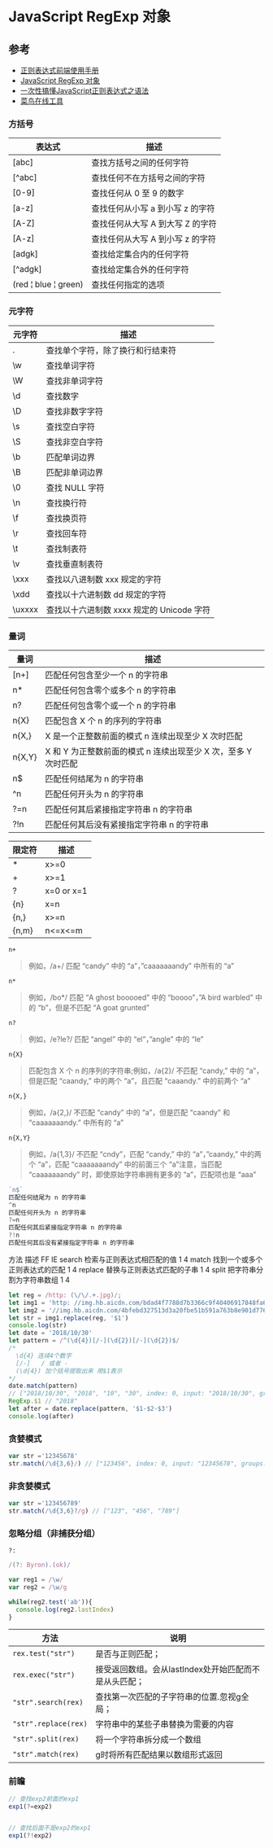 # JavaScript RegExp 对象

## 参考

- [正则表达式前端使用手册](http://louiszhai.github.io/2016/06/13/regexp/)
- [JavaScript RegExp 对象](http://www.runoob.com/jsref/jsref-obj-regexp.html)
- [一次性搞懂JavaScript正则表达式之语法](https://juejin.im/post/5bda4e6fe51d45681f245274)
- [菜鸟在线工具](https://c.runoob.com)


### 方括号

表达式 | 描述
---|---
[abc]	  |查找方括号之间的任何字符
[^abc]	|查找任何不在方括号之间的字符
[0-9]	  |查找任何从 0 至 9 的数字
[a-z]	  |查找任何从小写 a 到小写 z 的字符
[A-Z]	  |查找任何从大写 A 到大写 Z 的字符
[A-z]	  |查找任何从大写 A 到小写 z 的字符
[adgk]	|查找给定集合内的任何字符
[^adgk]	|查找给定集合外的任何字符
(red &#166; blue &#166; green)	|查找任何指定的选项

### 元字符
元字符 |	描述
---|---
.	  | 查找单个字符，除了换行和行结束符
\w	| 查找单词字符
\W	| 查找非单词字符
\d	| 查找数字
\D	| 查找非数字字符
\s	| 查找空白字符
\S	| 查找非空白字符
\b	| 匹配单词边界
\B	| 匹配非单词边界
\0	| 查找 NULL 字符
\n	| 查找换行符
\f	| 查找换页符
\r	| 查找回车符
\t	| 查找制表符
\v	| 查找垂直制表符
\xxx	|查找以八进制数 xxx 规定的字符
\xdd	|查找以十六进制数 dd 规定的字符
\uxxxx	|查找以十六进制数 xxxx 规定的 Unicode 字符

### 量词

量词	| 描述
---|---
[n+]	| 匹配任何包含至少一个 n 的字符串
n*	  | 匹配任何包含零个或多个 n 的字符串
n?	  | 匹配任何包含零个或一个 n 的字符串
n{X}	| 匹配包含 X 个 n 的序列的字符串
n{X,}	|X 是一个正整数前面的模式 n 连续出现至少 X 次时匹配
n{X,Y}	|X 和 Y 为正整数前面的模式 n 连续出现至少 X 次，至多 Y 次时匹配
n$	| 匹配任何结尾为 n 的字符串
^n	| 匹配任何开头为 n 的字符串
?=n	| 匹配任何其后紧接指定字符串 n 的字符串
?!n	| 匹配任何其后没有紧接指定字符串 n 的字符串

限定符 |	描述
---|---
*	| x>=0
+	| x>=1
?	| x=0 or x=1
{n}	| x=n
{n,}	| x>=n
{n,m}	| n<=x<=m


`n+`
>例如，/a+/ 匹配 “candy” 中的 “a”，”caaaaaaandy” 中所有的 “a”

`n*`
>例如，/bo*/ 匹配 “A ghost booooed” 中的 “boooo”，”A bird warbled” 中的 “b”，但是不匹配 “A goat grunted”

`n?`
>例如，/e?le?/ 匹配 “angel” 中的 “el”，”angle” 中的 “le”

`n{X}`
>匹配包含 X 个 n 的序列的字符串;例如，/a{2}/ 不匹配 “candy,” 中的 “a”，但是匹配 “caandy,” 中的两个 “a”，且匹配 “caaandy.” 中的前两个 “a”

`n{X,}`

>例如，/a{2,}/ 不匹配 “candy” 中的 “a”，但是匹配 “caandy” 和 “caaaaaaandy.” 中所有的 “a”

`n{X,Y}`

>例如，/a{1,3}/ 不匹配 “cndy”，匹配 “candy,” 中的 “a”，”caandy,” 中的两个 “a”，匹配 “caaaaaaandy” 中的前面三个 “a”注意，当匹配 “caaaaaaandy” 时，即使原始字符串拥有更多的 “a”，匹配项也是 “aaa”

```js
`n$`
匹配任何结尾为 n 的字符串
^n
匹配任何开头为 n 的字符串
?=n
匹配任何其后紧接指定字符串 n 的字符串
?!n
匹配任何其后没有紧接指定字符串 n 的字符串
```
方法	描述	FF	IE
search	检索与正则表达式相匹配的值	1	4
match	找到一个或多个正则表达式的匹配	1	4
replace	替换与正则表达式匹配的子串	1	4
split	把字符串分割为字符串数组	1	4


```js
let reg = /http: (\/\/.+.jpg)/;
let img1 = 'http: //img.hb.aicdn.com/bdad4f7788d7b3366c9f40406917848fa67bc7362bfa0-xLVh5p_fw658.jpg'
let img2 = '//img.hb.aicdn.com/4bfebd327513d3a20fbe51b591a763b8e901d776679ed-lPKjKd_fw658.jpg'
let str = img1.replace(reg, '$1')
console.log(str)
let date = '2018/10/30'
let pattern = /^(\d{4})[/-](\d{2})[/-](\d{2})$/
/*
  \d{4} 连续4个数字
  [/-]   / 或者 - 
  (\d{4}) 加个括号提取出来 用$1表示
*/
date.match(pattern) 
// ["2018/10/30", "2018", "10", "30", index: 0, input: "2018/10/30", groups: undefined]
RegExp.$1 // "2018"
let after = date.replace(pattern, '$1-$2-$3')
console.log(after)
```

### 贪婪模式

```js
var str ='12345678'
str.match(/\d{3,6}/) // ["123456", index: 0, input: "12345678", groups: undefined]
```

### 非贪婪模式

```js
var str ='123456789'
str.match(/\d{3,6}?/g) // ["123", "456", "789"]
```

### 忽略分组（非捕获分组）
`?:`

```js
/(?: Byron).(ok)/
```

```js
var reg1 = /\w/
var reg2 = /\w/g

while(reg2.test('ab')){
  console.log(reg2.lastIndex)
}
```

方法 | 说明
---|--- 
`rex.test("str")`|是否与正则匹配；
`rex.exec("str")`| 接受返回数组。会从lastIndex处开始匹配而不是从头匹配；
`"str".search(rex)`| 查找第一次匹配的子字符串的位置.忽视g全局；
`"str".replace(rex)`| 字符串中的某些子串替换为需要的内容
`"str".split(rex)`| 将一个字符串拆分成一个数组
`"str".match(rex)`| g时将所有匹配结果以数组形式返回


### 前瞻
```js
// 查找exp2前面的exp1
exp1(?=exp2)


// 查找后面不是exp2的exp1
exp1(?!exp2)
```